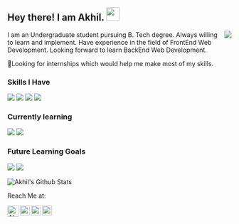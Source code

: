 ## Hey there! I am Akhil. <img src="https://raw.githubusercontent.com/iampavangandhi/iampavangandhi/master/gifs/Hi.gif" width="30px">

<img align="right"  src="https://raw.githubusercontent.com/akhiljayan29aj/News_Website/master/img/tech.gif">

I am an Undergraduate student pursuing B. Tech degree. Always willing to learn and implement. Have experience in the field of FrontEnd Web Development. Looking forward to learn BackEnd Web Development.

🤔Looking for internships which would help me make most of my skills.

### Skills I Have
<img src = "https://img.shields.io/badge/-HTML5-E34F26?style=for-the-badge&logo=html5&logoColor=white"> <img src = "https://img.shields.io/badge/-CSS3-1572B6?style=for-the-badge&logo=css3&logoColor=white"> <img src="https://img.shields.io/badge/-Python%203-black?style=for-the-badge&logo=python&logoColor=white"> <img src="https://img.shields.io/badge/-ARDUINO-4FCCF3?style=for-the-badge&logo=arduino&logoColor=white"><br />

### Currently learning
<img src="https://img.shields.io/badge/-JavaScript-black?style=for-the-badge&logo=javascript&logoColor=eed718"> <img src="https://img.shields.io/badge/-Bootstrap-563D7C?style=for-the-badge&logo=bootstrap&logoColor=white"> <br />

### Future Learning Goals
<img src="https://img.shields.io/badge/-React-161616?style=for-the-badge&logo=react&logoColor=00d9ff"> <img src="https://img.shields.io/badge/-PHP-5466b8?style=for-the-badge&logo=php&logoColor=white" > <br />

![Akhil's Github Stats](https://github-readme-stats.vercel.app/api?username=akhiljayan29aj&show_icons=true&title_color=fff&icon_color=79ff97&text_color=9f9f9f&bg_color=151515)

Reach Me at:

<a href="mailto:akhiljayan29.aj@gmail.com">
  <img align="left" alt="Akhil's GMail" width="25px" src="https://cdn.jsdelivr.net/npm/simple-icons@3.4.0/icons/gmail.svg" />
</a>
<a href="https://www.linkedin.com/in/akhil-jayan-569859175/">
  <img align="left" alt="Akhil's Linkdein" width="22px" src="https://cdn.jsdelivr.net/npm/simple-icons@v3/icons/linkedin.svg" />
</a>
<a href="https://github.com/akhiljayan29aj">
  <img align="left" alt="Akhil's Github" width="22px" src="https://cdn.jsdelivr.net/npm/simple-icons@v3/icons/github.svg" />
</a>
<a href="https://twitter.com/aj_akhiljayan29">
  <img align="left" alt="Akhil's Twitter" width="22px" src="https://cdn.jsdelivr.net/npm/simple-icons@v3/icons/twitter.svg" />
</a>

